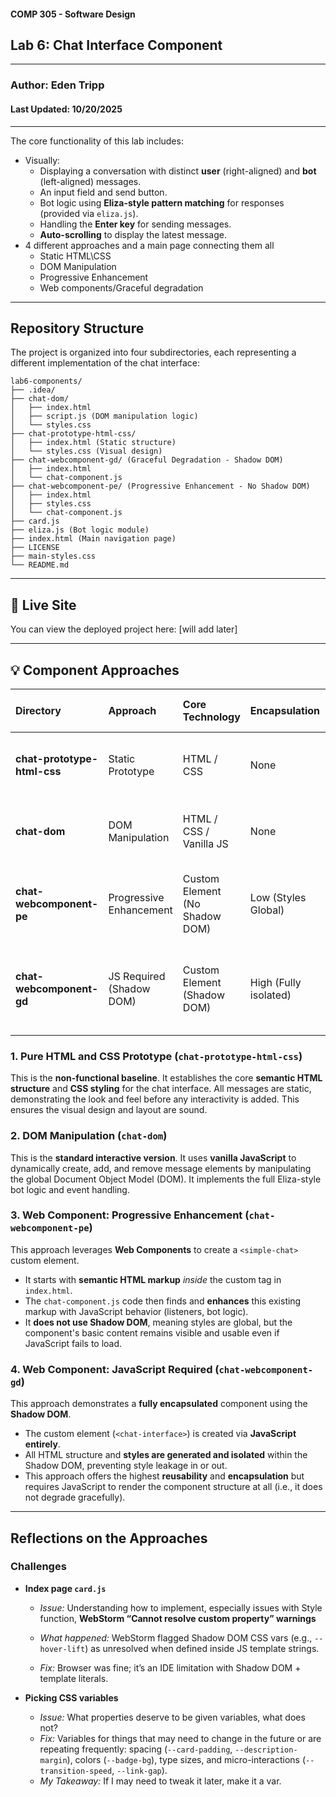 #### COMP 305 - Software Design
## Lab 6: Chat Interface Component

-----

### Author: Eden Tripp
#### Last Updated: 10/20/2025

-----
The core functionality of this lab includes:

* Visually:
  * Displaying a conversation with distinct **user** (right-aligned) and **bot** (left-aligned) messages.
  * An input field and send button.
  * Bot logic using **Eliza-style pattern matching** for responses (provided via `eliza.js`).
  * Handling the **Enter key** for sending messages.
  * **Auto-scrolling** to display the latest message.
* 4 different approaches and a main page connecting them all
    * Static HTML\CSS
    * DOM Manipulation
    * Progressive Enhancement 
    * Web components/Graceful degradation

-----

##  Repository Structure

The project is organized into four subdirectories, each representing a different implementation of the chat interface:

```
lab6-components/
├── .idea/
├── chat-dom/
│   ├── index.html
│   ├── script.js (DOM manipulation logic)
│   └── styles.css
├── chat-prototype-html-css/
│   ├── index.html (Static structure)
│   └── styles.css (Visual design)
├── chat-webcomponent-gd/ (Graceful Degradation - Shadow DOM)
│   ├── index.html
│   └── chat-component.js
├── chat-webcomponent-pe/ (Progressive Enhancement - No Shadow DOM)
│   ├── index.html
│   ├── styles.css
│   └── chat-component.js
├── card.js 
├── eliza.js (Bot logic module)
├── index.html (Main navigation page)
├── LICENSE
├── main-styles.css
└── README.md
```

-----

## 🔗 Live Site

You can view the deployed project here: [will add later]

-----

## 💡 Component Approaches

| Directory | Approach | Core Technology | Encapsulation | Works without JS? | Key Concept |
| :--- | :--- | :--- | :--- |:------------------| :--- |
| **chat-prototype-html-css** | Static Prototype | HTML / CSS | None | Yes               | Visual design and semantic structure first. |
| **chat-dom** | DOM Manipulation | HTML / CSS / Vanilla JS | None | No                | Traditional method of manipulating the page directly. |
| **chat-webcomponent-pe** | Progressive Enhancement | Custom Element (No Shadow DOM) | Low (Styles Global) | Yes...ish         | Starts with semantic HTML, enhanced with JavaScript. |
| **chat-webcomponent-gd** | JS Required (Shadow DOM) | Custom Element (Shadow DOM) | High (Fully isolated) | No                | JavaScript required to create and render the component; fully self-contained. |

### 1\. Pure HTML and CSS Prototype (`chat-prototype-html-css`)

This is the **non-functional baseline**. It establishes the core **semantic HTML structure** and **CSS styling** for the chat interface. All messages are static, demonstrating the look and feel before any interactivity is added. This ensures the visual design and layout are sound.

### 2\. DOM Manipulation (`chat-dom`)

This is the **standard interactive version**. It uses **vanilla JavaScript** to dynamically create, add, and remove message elements by manipulating the global Document Object Model (DOM). It implements the full Eliza-style bot logic and event handling.

### 3\. Web Component: Progressive Enhancement (`chat-webcomponent-pe`)

This approach leverages **Web Components** to create a `<simple-chat>` custom element.

* It starts with **semantic HTML markup** *inside* the custom tag in `index.html`.
* The `chat-component.js` code then finds and **enhances** this existing markup with JavaScript behavior (listeners, bot logic).
* It **does not use Shadow DOM**, meaning styles are global, but the component's basic content remains visible and usable even if JavaScript fails to load.

### 4\. Web Component: JavaScript Required (`chat-webcomponent-gd`)

This approach demonstrates a **fully encapsulated** component using the **Shadow DOM**.

* The custom element (`<chat-interface>`) is created via **JavaScript entirely**.
* All HTML structure and **styles are generated and isolated** within the Shadow DOM, preventing style leakage in or out.
* This approach offers the highest **reusability** and **encapsulation** but requires JavaScript to render the component structure at all (i.e., it does not degrade gracefully).

-----

## Reflections on the Approaches

### Challenges

* **Index page `card.js`**
    * *Issue:* Understanding how to implement, especially issues with Style function, **WebStorm “Cannot resolve custom property” warnings**

    * *What happened:* WebStorm flagged Shadow DOM CSS vars (e.g., `--hover-lift`) as unresolved when defined inside JS template strings.
    * *Fix:* Browser was fine; it’s an IDE limitation with Shadow DOM + template literals.

* **Picking CSS variables**

    * *Issue:* What properties deserve to be given variables, what does not? 
    * *Fix:* Variables for things that may need to change in the future or are repeating frequently: spacing (`--card-padding`, `--description-margin`), colors (`--badge-bg`), type sizes, and micro-interactions (`--transition-speed`, `--link-gap`).
    * *My Takeaway:* If I may need to tweak it later, make it a var.